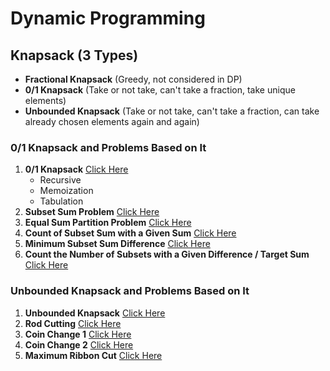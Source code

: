 # Dynamic Programming

## Knapsack (3 Types)

- **Fractional Knapsack** (Greedy, not considered in DP)
- **0/1 Knapsack** (Take or not take, can't take a fraction, take unique elements)
- **Unbounded Knapsack** (Take or not take, can't take a fraction, can take already chosen elements again and again)

### 0/1 Knapsack and Problems Based on It

1. **0/1 Knapsack** [Click Here](https://github.com/shashwatw/DSA/blob/master/Dynamic%20Programming/0-1-Knapsack.cpp)
   - Recursive
   - Memoization
   - Tabulation
2. **Subset Sum Problem** [Click Here](https://github.com/shashwatw/DSA/blob/master/Dynamic%20Programming/Subset-sum-problem.cpp)
3. **Equal Sum Partition Problem** [Click Here](https://github.com/shashwatw/DSA/blob/master/Dynamic%20Programming/LC-416-Partition-equal-subset-sum.cpp)
4. **Count of Subset Sum with a Given Sum** [Click Here](https://github.com/shashwatw/DSA/blob/master/Dynamic%20Programming/count-of-subsets-Perfect-Sum-Problem.cpp)
5. **Minimum Subset Sum Difference** [Click Here](https://github.com/shashwatw/DSA/blob/master/Dynamic%20Programming/Minimum-sum-partition.cpp)
6. **Count the Number of Subsets with a Given Difference / Target Sum** [Click Here](https://github.com/shashwatw/DSA/blob/master/Dynamic%20Programming/Partitions-with-given-difference.cpp)

### Unbounded Knapsack and Problems Based on It

1. **Unbounded Knapsack** [Click Here](https://github.com/shashwatw/DSA/blob/master/Dynamic%20Programming/unbounded-knapsack.cpp)
2. **Rod Cutting** [Click Here](https://github.com/shashwatw/DSA/blob/master/Dynamic%20Programming/Rod-cutting.cpp)
3. **Coin Change 1** [Click Here]()
4. **Coin Change 2** [Click Here]()
5. **Maximum Ribbon Cut** [Click Here]()
